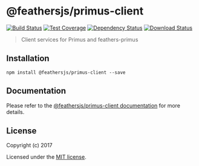 # @feathersjs/primus-client

[![Build Status](https://travis-ci.org/feathersjs/primus-client.png?branch=master)](https://travis-ci.org/feathersjs/primus-client)
[![Test Coverage](https://codeclimate.com/github/feathersjs/primus-client/badges/coverage.svg)](https://codeclimate.com/github/feathersjs/primus-client/coverage)
[![Dependency Status](https://img.shields.io/david/feathersjs/primus-client.svg?style=flat-square)](https://david-dm.org/feathersjs/primus-client)
[![Download Status](https://img.shields.io/npm/dm/@feathersjs/primus-client.svg?style=flat-square)](https://www.npmjs.com/package/@feathersjs/primus-client)

> Client services for Primus and feathers-primus

## Installation

```
npm install @feathersjs/primus-client --save
```

## Documentation

Please refer to the [@feathersjs/primus-client documentation](https://docs.feathersjs.com/api/primus.html#client) for more details.

## License

Copyright (c) 2017

Licensed under the [MIT license](LICENSE).
